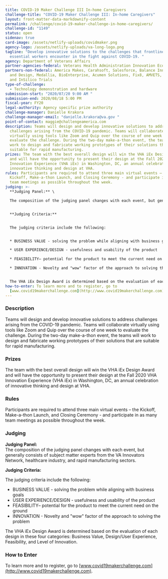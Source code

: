 ```yaml
---
title: COVID-19 Maker Challenge III In-home Caregivers
challenge-title: "COVID-19 Maker Challenge III: In-home Caregivers"
layout: front-matter-data-markdownify-content
permalink: /challenge/covid-19-maker-challenge-in-home-caregivers/
challenge-id: "1149"
status: open
sidenav: true
card-image: /assets/netlify-uploads/covidmaker.png
agency-logo: /assets/netlify-uploads/va-long-logo.png
tagline: "Develop innovative solutions to the challenges that frontline
  essential workers encounter in the fight against COVID-19. "
agency: Department of Veterans Affairs
partner-agencies-federal: Veterans Health Administration Innovation Ecosystem
partners-non-federal: America Makes, Carahsoft, Salesforce, Balance Innovation
  and Design, Medallia, BioEnterprise, Acumen Solutions, Fix8, AMVETS, Medallia,
  and InSilico Trials
type-of-challenge:
  - Technology demonstration and hardware
submission-start: "2020/07/20 9:00 AM "
submission-end: 2020/08/18 5:00 PM
fiscal-year: FY20
legal-authority: Agency specific prize authority
challenge-manager: Danielle Krakora
challenge-manager-email: "danielle.krakora@va.gov "
point-of-contact: maggie@challengeamerica.com
description: Teams will design and develop innovative solutions to address
  challenges arising from the COVID-19 pandemic. Teams will collaborate
  virtually using tools like Zoom and Quip over the course of one week to
  evaluate the challenge. During the two-day make-a-thon event, the teams will
  work to design and fabricate working prototypes of their solutions that are
  suitable for rapid manufacturing.
prizes: The team with the best overall design will win the VHA iEx Design Award
  and will have the opportunity to present their design at the Fall 2020 VHA
  Innovation Experience (VHA iEx) in Washington, DC, an annual celebration of
  innovative thinking and design at VHA.
rules: Participants are required to attend three main virtual events – the
  Kickoff, Make-a-thon Launch, and Closing Ceremony - and participate in as many
  team meetings as possible throughout the week.
judging: >-
  **Judging Panel:** \

  The composition of the judging panel changes with each event, but generally consists of subject matter experts from the VA Innovators Network, healthcare industry, and rapid manufacturing sectors. 


  **Judging Criteria:**


  The judging criteria include the following: 


  * BUSINESS VALUE - solving the problem while aligning with business goals

  * USER EXPERIENCE/DESIGN - usefulness and usability of the product 

  * FEASIBILITY– potential for the product to meet the current need on the ground

  * INNOVATION - Novelty and "wow" factor of the approach to solving the problem


  The VHA iEx Design Award is determined based on the evaluation of each design in these  four categories: Business Value, Design/User Experience, Feasibility, and Level of Innovation.
how-to-enter: To learn more and to register, go to
  [www.covid19makerchallenge.com](http://www.covid19makerchallenge.com).
---
```

### Description

Teams will design and develop innovative solutions to address challenges arising from the COVID-19 pandemic. Teams will collaborate virtually using tools like Zoom and Quip over the course of one week to evaluate the challenge. During the two-day make-a-thon event, the teams will work to design and fabricate working prototypes of their solutions that are suitable for rapid manufacturing.

### Prizes

The team with the best overall design will win the VHA iEx Design Award and will have the opportunity to present their design at the Fall 2020 VHA Innovation Experience (VHA iEx) in Washington, DC, an annual celebration of innovative thinking and design at VHA.

### Rules

Participants are required to attend three main virtual events – the Kickoff, Make-a-thon Launch, and Closing Ceremony - and participate in as many team meetings as possible throughout the week. 

### Judging

**Judging Panel:** \
The composition of the judging panel changes with each event, but generally consists of subject matter experts from the VA Innovators Network, healthcare industry, and rapid manufacturing sectors. 

**Judging Criteria:**

The judging criteria include the following: 

* BUSINESS VALUE - solving the problem while aligning with business goals
* USER EXPERIENCE/DESIGN - usefulness and usability of the product 
* FEASIBILITY– potential for the product to meet the current need on the ground
* INNOVATION - Novelty and "wow" factor of the approach to solving the problem

The VHA iEx Design Award is determined based on the evaluation of each design in these  four categories: Business Value, Design/User Experience, Feasibility, and Level of Innovation. 

### How to Enter

To learn more and to register, go to [www.covid19makerchallenge.com](http://www.covid19makerchallenge.com).
